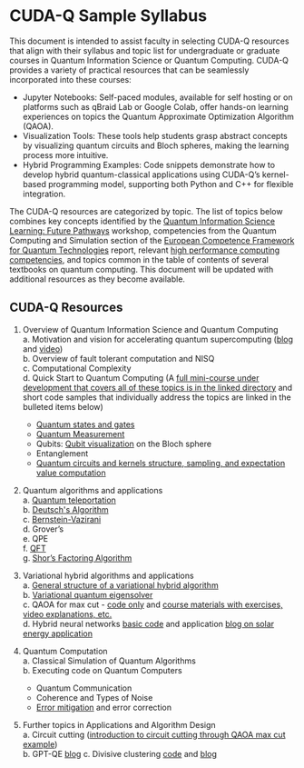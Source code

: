 # CUDA-Q Sample Syllabus

This document is intended to assist faculty in selecting CUDA-Q resources that align with their syllabus 
and topic list for undergraduate or graduate courses in Quantum Information Science or Quantum Computing. 
CUDA-Q provides a variety of practical resources that can be seamlessly incorporated into these courses:

* Jupyter Notebooks: Self-paced modules, available for self hosting or on platforms such as qBraid Lab or 
Google Colab, offer hands-on learning experiences on topics the Quantum Approximate Optimization Algorithm (QAOA).
* Visualization Tools: These tools help students grasp abstract concepts by visualizing quantum circuits and 
Bloch spheres, making the learning process more intuitive.
* Hybrid Programming Examples: Code snippets demonstrate how to develop hybrid quantum-classical applications 
using CUDA-Q’s kernel-based programming model, supporting both Python and C++ for flexible integration.

The CUDA-Q resources are categorized by topic. The list of topics below combines key concepts identified by 
the [Quantum Information Science Learning: Future Pathways](https://qis-learners.research.illinois.edu) workshop, 
competencies from the Quantum Computing and Simulation section of the [European Competence Framework for Quantum Technologies]([https://qt.eu/media/pdf/CompetenceFrameworkQuantumTechnologiesV1.pdf](https://qtedu.eu/european-competence-framework-quantum-technologies)) 
report, 
relevant [high performance computing competencies](https://figshare.com/s/4d7e3f73d91ba97c03ed), and topics common in the table of contents of several textbooks on quantum computing. 
This document will be updated with additional resources as they become available.

## CUDA-Q Resources
1. Overview of Quantum Information Science and Quantum Computing<br>
  a. Motivation and vision for accelerating quantum supercomputing 
([blog](https://developer.nvidia.com/blog/an-introduction-to-quantum-accelerated-supercomputing/) and
[video](https://www.youtube.com/watch?v=gevJ5xU_WUA))<br>
  b. Overview of fault tolerant computation and NISQ<br>
  c. Computational Complexity<br>
  d. Quick Start to Quantum Computing (A [full mini-course under development 
  that covers all of 
these topics is in the linked directory](https://github.com/NVIDIA/cuda-q-academic/tree/main/quick-start-to-quantum)  and short code samples that individually address the topics are linked in the bulleted items below)<br>

    * [Quantum states and gates](https://nvidia.github.io/cuda-quantum/latest/using/examples/quantum_operations.html)
    * [Quantum Measurement](https://nvidia.github.io/cuda-quantum/latest/examples/python/measuring_kernels.html)
    * Qubits: [Qubit visualization](https://nvidia.github.io/cuda-quantum/latest/examples/python/visualization.html) on the Bloch sphere<br>
    * Entanglement
    * [Quantum circuits and kernels structure, sampling, and expectation value computation](https://nvidia.github.io/cuda-quantum/latest/using/basics/basics.html)


  
3. Quantum algorithms and applications<br>
  a. [Quantum teleportation](https://nvidia.github.io/cuda-quantum/latest/applications/python/quantum_teleportation.html)<br>
  b. [Deutsch's Algorithm](https://nvidia.github.io/cuda-quantum/latest/applications/python/deutschs_algorithm.html)<br>
  c. [Bernstein-Vazirani](https://nvidia.github.io/cuda-quantum/latest/applications/python/bernstein_vazirani.html)<br>
  d. Grover’s<br>
  e. QPE<br>
  f. [QFT](https://nvidia.github.io/cuda-quantum/latest/applications/python/quantum_fourier_transform.html)<br>
  g. [Shor’s Factoring Algorithm](https://nvidia.github.io/cuda-quantum/latest/applications/python/shors.html)<br>
4. Variational hybrid algorithms and applications<br>
  a. [General structure of a variational hybrid algorithm](https://nvidia.github.io/cuda-quantum/latest/applications/python/cost_minimization.html)<br>
  b. [Variational quantum eigensolver](https://nvidia.github.io/cuda-quantum/latest/applications/python/vqe.html)<br>
  c. QAOA for max cut - [code only](https://nvidia.github.io/cuda-quantum/latest/applications/python/qaoa.html) and [course materials with exercises, video
explanations, etc.](https://github.com/NVIDIA/cuda-q-academic/tree/main/qaoa-for-max-cut)<br>
  d. Hybrid neural networks [basic code](https://nvidia.github.io/cuda-quantum/latest/applications/python/hybrid_qnns.html)
and application [blog on solar energy application](https://developer.nvidia.com/blog/accelerating-quantum-algorithms-for-solar-energy-prediction-with-nvidia-cuda-q-and-nvidia-cudnn/?ncid=so-link-818523&linkId=100000301600419)<br>
6. Quantum Computation<br>
  a. Classical Simulation of Quantum Algorithms<br>
  b. Executing code on Quantum Computers<br>

    * Quantum Communication
    * Coherence and Types of Noise
    * [Error mitigation](https://nvidia.github.io/cuda-quantum/latest/applications/python/readout_error_mitigation.html) and error correction
    
7. Further topics in Applications and Algorithm Design<br>
  a. Circuit cutting ([introduction to circuit cutting through QAOA max cut example](https://github.com/NVIDIA/cuda-q-academic/tree/main/qaoa-for-max-cut))<br>
  b. GPT-QE [blog](https://developer.nvidia.com/blog/advancing-quantum-algorithm-design-with-gpt/?ncid=so-link-401079&linkId=100000294214594)
  c. Divisive clustering [code](https://nvidia.github.io/cuda-quantum/latest/applications/python/divisive_clustering_coresets.html) and [blog](https://developer.nvidia.com/blog/cuda-q-enabled-resource-reduction-for-quantum-clustering-algorithms/)<br>

